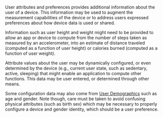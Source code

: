 User attributes and preferences provides additional information about the user of a
device. This information may be used to augment the measurement capabilities of the
device or to address users expressed preferences about how device data is used or
shared.

Information such as user height and weight might need to be provided to allow an app or
device to compute from the number of steps taken as measured by an accelerometer, into an
estimate of distance traveled (computed as a function of user height) or calories burned
(computed as a function of user weight).

Attribute values about the user may be dynamically configured, or even determined by
the device (e.g., current user state, such as sedentary, active, sleeping) that might
enable an application to compute other functions.  This data may be user entered, or
determined through other means.

Some configuration data may also come from [User Demographics](user_demographics.html)
such as age and gender.  Note though, care must be taken to avoid confusing physical
attributes (such as birth sex) which may be necessary to properly configure a device
and gender identity, which should be a user preference.